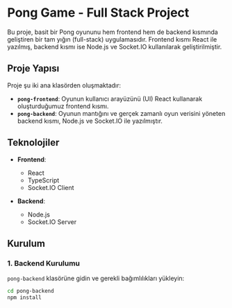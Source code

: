 # Pong Game - Full Stack Project

Bu proje, basit bir Pong oyununu hem frontend hem de backend kısmında geliştiren bir tam yığın (full-stack) uygulamasıdır. Frontend kısmı React ile yazılmış, backend kısmı ise Node.js ve Socket.IO kullanılarak geliştirilmiştir.

## Proje Yapısı

Proje şu iki ana klasörden oluşmaktadır:

- **`pong-frontend`**: Oyunun kullanıcı arayüzünü (UI) React kullanarak oluşturduğumuz frontend kısmı.
- **`pong-backend`**: Oyunun mantığını ve gerçek zamanlı oyun verisini yöneten backend kısmı, Node.js ve Socket.IO ile yazılmıştır.

## Teknolojiler

- **Frontend**:
  - React
  - TypeScript
  - Socket.IO Client

- **Backend**:
  - Node.js
  - Socket.IO Server

## Kurulum

### 1. Backend Kurulumu

`pong-backend` klasörüne gidin ve gerekli bağımlılıkları yükleyin:

```bash
cd pong-backend
npm install
